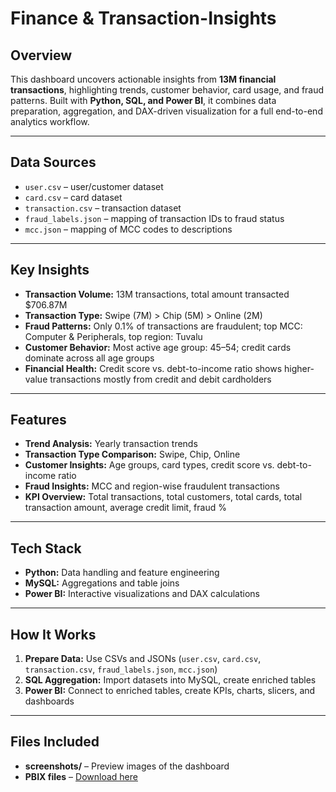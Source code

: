# Finance & Transaction-Insights

## Overview
This dashboard uncovers actionable insights from **13M financial transactions**, highlighting trends, customer behavior, card usage, and fraud patterns. Built with **Python, SQL, and Power BI**, it combines data preparation, aggregation, and DAX-driven visualization for a full end-to-end analytics workflow.

---

## Data Sources
- `user.csv` – user/customer dataset  
- `card.csv` – card dataset  
- `transaction.csv` – transaction dataset  
- `fraud_labels.json` – mapping of transaction IDs to fraud status  
- `mcc.json` – mapping of MCC codes to descriptions  

---

## Key Insights
- **Transaction Volume:** 13M transactions, total amount transacted $706.87M  
- **Transaction Type:** Swipe (7M) > Chip (5M) > Online (2M)  
- **Fraud Patterns:** Only 0.1% of transactions are fraudulent; top MCC: Computer & Peripherals, top region: Tuvalu  
- **Customer Behavior:** Most active age group: 45–54; credit cards dominate across all age groups  
- **Financial Health:** Credit score vs. debt-to-income ratio shows higher-value transactions mostly from credit and debit cardholders  

---

## Features
- **Trend Analysis:** Yearly transaction trends  
- **Transaction Type Comparison:** Swipe, Chip, Online  
- **Customer Insights:** Age groups, card types, credit score vs. debt-to-income ratio  
- **Fraud Insights:** MCC and region-wise fraudulent transactions  
- **KPI Overview:** Total transactions, total customers, total cards, total transaction amount, average credit limit, fraud %  

---

## Tech Stack
- **Python:** Data handling and feature engineering  
- **MySQL:** Aggregations and table joins  
- **Power BI:** Interactive visualizations and DAX calculations  

---

## How It Works
1. **Prepare Data:** Use CSVs and JSONs (`user.csv`, `card.csv`, `transaction.csv`, `fraud_labels.json`, `mcc.json`)  
2. **SQL Aggregation:** Import datasets into MySQL, create enriched tables  
3. **Power BI:** Connect to enriched tables, create KPIs, charts, slicers, and dashboards  

---

## Files Included
- **screenshots/** – Preview images of the dashboard  
- **PBIX files** – [Download here](https://drive.google.com/drive/folders/1OsLVGbyhEhYopRQ7VWE_OR1Q_L5DQrpu?usp=sharing)  

